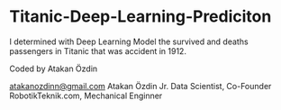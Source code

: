 # Titanic-Deep-Learning-Prediciton
I determined with Deep Learning Model the survived and deaths passengers in Titanic that was accident in 1912.

Coded by Atakan Özdin

atakanozdinn@gmail.com 
Atakan Özdin 
Jr. Data Scientist, Co-Founder RobotikTeknik.com, Mechanical Enginner
